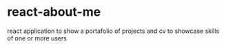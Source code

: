 # react-about-me
react application to show a portafolio of projects and cv to showcase skills of one or more users
